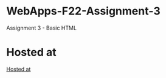 # WebApps-F22-Assignment-3
Assignment 3 - Basic HTML
# Hosted at 
[Hosted at](https://44-563-web-apps-f22.github.io/44563-webapps-assignment-3-AnjaliBhogi2001/)